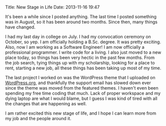 Title: New Stage in Life
Date: 2013-11-16 19:47

It's been a while since I posted anything. The last time I posted something was in August, so it has been around two months. Since then, many things have changed.

I had my last day in college on July. I had my convocation ceremony on October, so yep. I am officially holding a B.Sc. degree. It was pretty exciting. Also, now I am working as a Software Engineer! I am now officially a professional programmer. I write code for a living. I also just moved to a new place today, so things has been very hectic in the past few months. From the job search, tying things up with my scholarship, looking for a place to rent, starting a new job, all these things has been taking up most of my time.

The last project I worked on was the WordPress theme that I uploaded on [WordPress.org](http://wordpress.org/themes/mog/), and thankfully the support email has slowed down ever since the theme was moved from the featured themes. I haven't even been spending my free time coding that much. Lack of proper workspace and my dying laptop are what I would blame, but I guess I was kind of tired with all the changes that are happening as well.

I am rather excited this new stage of life, and I hope I can learn more from my job and the people around it.